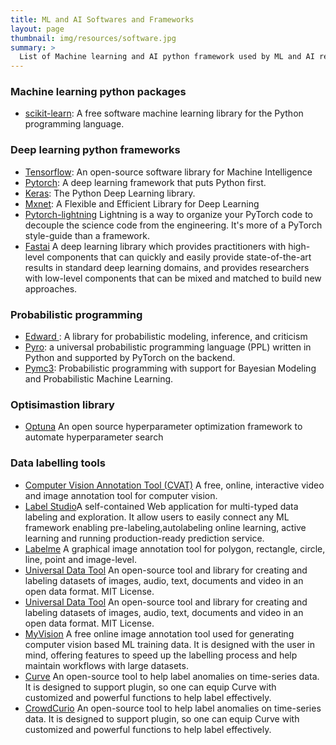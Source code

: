 ```yaml
---
title: ML and AI Softwares and Frameworks
layout: page
thumbnail: img/resources/software.jpg
summary: >
  List of Machine learning and AI python framework used by ML and AI researchers in academia and industry.
---
```



### Machine learning python packages
- [scikit-learn](http://scikit-learn.org/stable/):  A free software machine learning library for the Python programming language.
  

### Deep learning python frameworks
- [Tensorflow](https://www.tensorflow.org/): An open-source software library for Machine Intelligence
- [Pytorch](http://pytorch.org/): A deep learning framework that puts Python first.
- [Keras](https://keras.io/): The Python Deep Learning library.
- [Mxnet](https://mxnet.incubator.apache.org/): A Flexible and Efficient Library for Deep Learning
- [Pytorch-lightning](https://github.com/PyTorchLightning/pytorch-lightning) Lightning is a way to organize your PyTorch code to decouple the science code from the engineering. It's more of a PyTorch style-guide than a framework.
- [Fastai](https://docs.fast.ai/) A deep learning library which provides practitioners with high-level components that can quickly and easily provide state-of-the-art results in standard deep learning domains, and provides researchers with low-level components that can be mixed and matched to build new approaches.

### Probabilistic programming
- [Edward ](http://edwardlib.org/): A library for probabilistic modeling, inference, and criticism
- [Pyro](http://pyro.ai/): a universal probabilistic programming language (PPL) written in Python and supported by PyTorch on the backend.
- [Pymc3](http://docs.pymc.io/notebooks/getting_started): Probabilistic programming with support for Bayesian Modeling and Probabilistic Machine Learning.

### Optisimastion library
- [Optuna](https://optuna.org/) An open source hyperparameter optimization framework to automate hyperparameter search

### Data labelling tools

- [Computer Vision Annotation Tool (CVAT)](https://github.com/openvinotoolkit/cvat) A free, online, interactive video and image annotation tool for computer vision.
- [Label Studio](https://labelstud.io/)A self-contained Web application for multi-typed data labeling and exploration. It allow users to easily connect any ML framework  enabling pre-labeling,autolabeling
online learning, active learning and running production-ready prediction service. 
- [Labelme](https://github.com/wkentaro/labelme) A graphical image annotation tool for polygon, rectangle, circle, line, point and image-level. 
- [Universal Data Tool](https://universaldatatool.com/) An open-source tool and library for creating and labeling datasets of images, audio, text, documents and video in an open data format.
  MIT License. 
- [Universal Data Tool](https://universaldatatool.com/) An open-source tool and library for creating and labeling datasets of images, audio, text, documents and video in an open data format.
  MIT License. 
- [MyVision](https://github.com/heartexlabs/awesome-data-labeling) A free online image annotation tool used for generating computer vision based ML training data. It is designed with the user in mind, offering features to speed up the labelling process and help maintain workflows with large datasets.
- [Curve](https://github.com/microsoft/VoTT) An open-source tool to help label anomalies on time-series data. It is designed to support plugin, so one can equip Curve with customized and powerful functions to help label effectively.
- [CrowdCurio](https://github.com/CrowdCurio/time-series-annotator) An open-source tool to help label anomalies on time-series data. It is designed to support plugin, so one can equip Curve with customized and powerful functions to help label effectively.

